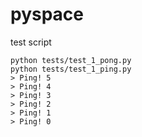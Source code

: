 # pyspace
test script
```
python tests/test_1_pong.py
python tests/test_1_ping.py
> Ping! 5
> Ping! 4
> Ping! 3
> Ping! 2
> Ping! 1
> Ping! 0
```
